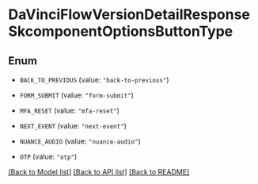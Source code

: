 # DaVinciFlowVersionDetailResponseSkcomponentOptionsButtonType

## Enum


* `BACK_TO_PREVIOUS` (value: `"back-to-previous"`)

* `FORM_SUBMIT` (value: `"form-submit"`)

* `MFA_RESET` (value: `"mfa-reset"`)

* `NEXT_EVENT` (value: `"next-event"`)

* `NUANCE_AUDIO` (value: `"nuance-audio"`)

* `OTP` (value: `"otp"`)


[[Back to Model list]](../README.md#documentation-for-models) [[Back to API list]](../README.md#documentation-for-api-endpoints) [[Back to README]](../README.md)



